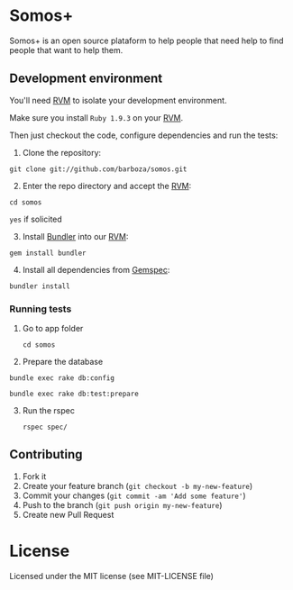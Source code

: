 # Somos+

Somos+ is an open source plataform to help people that need help to find people that want to help them.


## Development environment

You'll need [RVM](https://rvm.io/) to isolate your development environment.

Make sure you install `Ruby 1.9.3` on your [RVM](https://rvm.io/).

Then just checkout the code, configure dependencies and run the tests:

1. Clone the repository:

 `git clone git://github.com/barboza/somos.git`

2. Enter the repo directory and accept the [RVM](https://rvm.io/):

 `cd somos`

 `yes` if solicited

3. Install [Bundler](http://gembundler.com/) into our [RVM](https://rvm.io/):

 `gem install bundler`

4. Install all dependencies from [Gemspec](http://docs.rubygems.org/read/chapter/20):

 `bundler install`

### Running tests

1. Go to app folder

	`cd somos`

2. Prepare the database

  `bundle exec rake db:config`

  `bundle exec rake db:test:prepare`

3. Run the rspec

	`rspec spec/`

## Contributing

1. Fork it
2. Create your feature branch (`git checkout -b my-new-feature`)
3. Commit your changes (`git commit -am 'Add some feature'`)
4. Push to the branch (`git push origin my-new-feature`)
5. Create new Pull Request


# License

Licensed under the MIT license (see MIT-LICENSE file)
